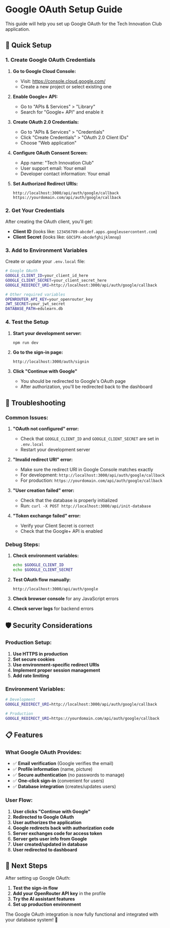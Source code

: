 # Google OAuth Setup Guide

This guide will help you set up Google OAuth for the Tech Innovation Club application.

## 🚀 Quick Setup

### 1. **Create Google OAuth Credentials**

1. **Go to Google Cloud Console:**
   - Visit: https://console.cloud.google.com/
   - Create a new project or select existing one

2. **Enable Google+ API:**
   - Go to "APIs & Services" > "Library"
   - Search for "Google+ API" and enable it

3. **Create OAuth 2.0 Credentials:**
   - Go to "APIs & Services" > "Credentials"
   - Click "Create Credentials" > "OAuth 2.0 Client IDs"
   - Choose "Web application"

4. **Configure OAuth Consent Screen:**
   - App name: "Tech Innovation Club"
   - User support email: Your email
   - Developer contact information: Your email

5. **Set Authorized Redirect URIs:**
   ```
   http://localhost:3000/api/auth/google/callback
   https://yourdomain.com/api/auth/google/callback
   ```

### 2. **Get Your Credentials**

After creating the OAuth client, you'll get:
- **Client ID** (looks like: `123456789-abcdef.apps.googleusercontent.com`)
- **Client Secret** (looks like: `GOCSPX-abcdefghijklmnop`)

### 3. **Add to Environment Variables**

Create or update your `.env.local` file:

```bash
# Google OAuth
GOOGLE_CLIENT_ID=your_client_id_here
GOOGLE_CLIENT_SECRET=your_client_secret_here
GOOGLE_REDIRECT_URI=http://localhost:3000/api/auth/google/callback

# Other required variables
OPENROUTER_API_KEY=your_openrouter_key
JWT_SECRET=your_jwt_secret
DATABASE_PATH=edulearn.db
```

### 4. **Test the Setup**

1. **Start your development server:**
   ```bash
   npm run dev
   ```

2. **Go to the sign-in page:**
   ```
   http://localhost:3000/auth/signin
   ```

3. **Click "Continue with Google"**
   - You should be redirected to Google's OAuth page
   - After authorization, you'll be redirected back to the dashboard

## 🔧 Troubleshooting

### **Common Issues:**

1. **"OAuth not configured" error:**
   - Check that `GOOGLE_CLIENT_ID` and `GOOGLE_CLIENT_SECRET` are set in `.env.local`
   - Restart your development server

2. **"Invalid redirect URI" error:**
   - Make sure the redirect URI in Google Console matches exactly
   - For development: `http://localhost:3000/api/auth/google/callback`
   - For production: `https://yourdomain.com/api/auth/google/callback`

3. **"User creation failed" error:**
   - Check that the database is properly initialized
   - Run: `curl -X POST http://localhost:3000/api/init-database`

4. **"Token exchange failed" error:**
   - Verify your Client Secret is correct
   - Check that the Google+ API is enabled

### **Debug Steps:**

1. **Check environment variables:**
   ```bash
   echo $GOOGLE_CLIENT_ID
   echo $GOOGLE_CLIENT_SECRET
   ```

2. **Test OAuth flow manually:**
   ```
   http://localhost:3000/api/auth/google
   ```

3. **Check browser console** for any JavaScript errors

4. **Check server logs** for backend errors

## 🛡️ Security Considerations

### **Production Setup:**

1. **Use HTTPS in production**
2. **Set secure cookies**
3. **Use environment-specific redirect URIs**
4. **Implement proper session management**
5. **Add rate limiting**

### **Environment Variables:**

```bash
# Development
GOOGLE_REDIRECT_URI=http://localhost:3000/api/auth/google/callback

# Production
GOOGLE_REDIRECT_URI=https://yourdomain.com/api/auth/google/callback
```

## 📋 Features

### **What Google OAuth Provides:**

- ✅ **Email verification** (Google verifies the email)
- ✅ **Profile information** (name, picture)
- ✅ **Secure authentication** (no passwords to manage)
- ✅ **One-click sign-in** (convenient for users)
- ✅ **Database integration** (creates/updates users)

### **User Flow:**

1. **User clicks "Continue with Google"**
2. **Redirected to Google OAuth**
3. **User authorizes the application**
4. **Google redirects back with authorization code**
5. **Server exchanges code for access token**
6. **Server gets user info from Google**
7. **User created/updated in database**
8. **User redirected to dashboard**

## 🎯 Next Steps

After setting up Google OAuth:

1. **Test the sign-in flow**
2. **Add your OpenRouter API key** in the profile
3. **Try the AI assistant features**
4. **Set up production environment**

The Google OAuth integration is now fully functional and integrated with your database system! 🎉 
